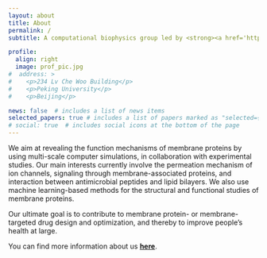```yaml
---
layout: about
title: About
permalink: /
subtitle: A computational biophysics group led by <strong><a href='https://scholar.google.com/citations?user=xDtFlAQAAAAJ&hl=en'>Dr. Chen SONG</a></strong> at Peking University. 

profile:
  align: right
  image: prof_pic.jpg
#  address: >
#    <p>234 Lv Che Woo Building</p>
#    <p>Peking University</p>
#    <p>Beijing</p>

news: false  # includes a list of news items
selected_papers: true # includes a list of papers marked as "selected={true}"
# social: true  # includes social icons at the bottom of the page
---
```


We aim at revealing the function mechanisms of membrane proteins by using multi-scale computer simulations, in collaboration with experimental studies. Our main interests currently involve the permeation mechanism of ion channels, signaling through membrane-associated proteins, and interaction between antimicrobial peptides and lipid bilayers. We also use machine learning-based methods for the structural and functional studies of membrane proteins.

Our ultimate goal is to contribute to membrane protein- or membrane-targeted drug design and optimization, and thereby to improve people’s health at large.

You can find more information about us <strong><a href='http://cqb.pku.edu.cn/songgroup/'>here</a></strong>.
